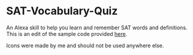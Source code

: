 # SAT-Vocabulary-Quiz
An Alexa skill to help you learn and remember SAT words and definitions. This is an edit of the sample code provided [here](https://github.com/amzn/alexa-skills-kit-js/tree/master/samples/reindeerGames).

Icons were made by me and should not be used anywhere else.
